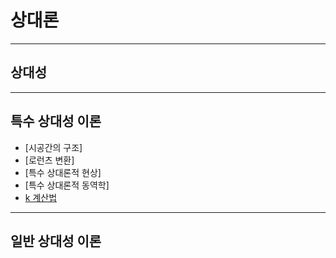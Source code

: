 상대론
=

---

## 상대성

---

## 특수 상대성 이론

- [시공간의 구조]
- [로런츠 변환]
- [특수 상대론적 현상]
- [특수 상대론적 동역학]
- [k 계산법](./kCalculus.md)

---

## 일반 상대성 이론
